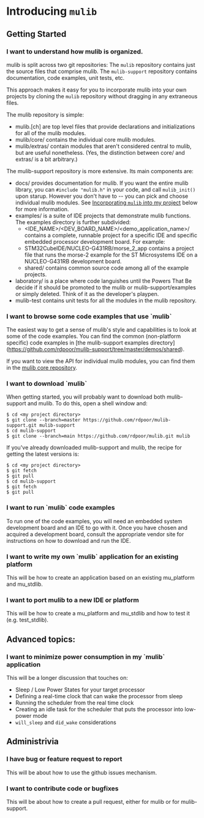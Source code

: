# Introducing `mulib`

## Getting Started

<h3 id="mulib_organization">I want to understand how mulib is organized.</h3>

mulib is split across two git repositories:
The `mulib` repository contains just the source files that comprise mulib.
The `mulib-support` repository contains documentation, code examples,
unit tests, etc.

This approach makes it easy for you to incorporate mulib into your own projects
by cloning the `mulib` repository without dragging in any extraneous files.

The mulib repository is simple:
* mulib.[ch] are top level files that provide declarations and initializations
for all of the mulib modules.
* mulib/core/ contains the individual core mulib modules.
* mulib/extras/ contain modules that aren't considered central to mulib, but
are useful nonetheless.  (Yes, the distinction between core/ and extras/ is a
bit arbitrary.)

The mulib-support repository is more extensive.  Its main components are:
* docs/ provides documentation for mulib.  If you want the entire mulib library,
you can `#include "mulib.h"` in your code, and call `mulib_init()` upon starup.
However you don't have to -- you can pick and choose individual mulib modules.
See [Incorporating `mulib` into my project](#incorporating_mulib) below for
more information.
* examples/ is a suite of IDE projects that demonstrate mulib functions.  The
examples directory is further subdivided:
  * \<IDE_NAME\>/\<DEV_BOARD_NAME\>/\<demo_application_name\>/ contains a complete,
runnable project for a specific IDE and specific embedded processor development
board.  For example:
  * STM32CubeIDE/NUCLEO-G431RB/morse_2_app contains a project file that runs the
morse-2 example for the ST Microsystems IDE on a NUCLEO-G431RB development board.
  * shared/ contains common source code among all of the example projects.
* laboratory/ is a place where code languishes until the Powers That Be decide
if it should be promoted to the mulib or mulib-support/examples or simply
deleted.  Think of it as the developer's playpen.
* mulib-test contains unit tests for all the modules in the mulib repository.

<h3 id="browse_mulib">I want to browse some code examples that use `mulib`</h3>

The easiest way to get a sense of mulib's style and capabilities is to look at
some of the code examples.  You can find the common (non-platform specific)
code examples in [the mulib-support examples directory]
(https://github.com/rdpoor/mulib-support/tree/master/demos/shared).  

If you want to view the API for individual mulib modules, you can find them in
the [mulib core repository](https://github.com/rdpoor/mulib/tree/main/core).

<h3 id="download_mulib">I want to download `mulib`</h3>

When getting started, you will probably want to download both mulib-support and
mulib.  To do this, open a shell window and:

```
$ cd <my project directory>
$ git clone --branch=master https://github.com/rdpoor/mulib-support.git mulib-support
$ cd mulib-support
$ git clone --branch=main https://github.com/rdpoor/mulib.git mulib
```

If you've already downloaded mulib-support and mulib, the recipe for getting
the latest versions is:

```
$ cd <my project directory>
$ git fetch
$ git pull
$ cd mulib-support
$ git fetch
$ git pull
```

<h3 id="run_examples">I want to run `mulib` code examples</h3>

To run one of the code examples, you will need an embedded system development
board and an IDE to go with it.  Once you have chosen and acquired a development
board, consult the appropriate vendor site for instructions on how to download
and run the IDE.

<h3 id="my_first_app">I want to write my own `mulib` application for an existing platform</h3>

This will be how to create an application based on an existing mu\_platform and
mu\_stdlib.


<h3 id="porting_mulib">I want to port mulib to a new IDE or platform</h3>

This will be how to create a mu\_platform and mu\_stdlib and how to test it
(e.g. test\_stdlib).

## Advanced topics:

<h3 id="low_power_sleep">I want to minimize power consumption in my `mulib` application</h3>

This will be a longer discussion that touches on:
* Sleep / Low Power States for your target processor
* Defining a real-time clock that can wake the processor from sleep
* Running the scheduler from the real time clock
* Creating an idle task for the scheduler that puts the processor into low-power mode
* `will_sleep` and `did_wake` considerations

## Administrivia

<h3 id="reporting_bugs">I have bug or feature request to report</h3>

This will be about how to use the github issues mechanism.

<h3 id="contribute_code">I want to contribute code or bugfixes</h3>

This will be about how to create a pull request, either for mulib or for
mulib-support.
